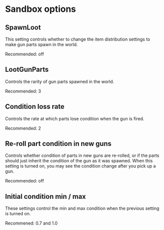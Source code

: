 # Sandbox options

## SpawnLoot

This setting controls whether to change the item distribution settings to make gun parts spawn in the world.

Recommended: off

## LootGunParts

Controls the rarity of gun parts spawned in the world.

Recommended: 3

## Condition loss rate

Controls the rate at which parts lose condition when the gun is fired.

Recommended: 2

## Re-roll part condition in new guns

Controls whether condition of parts in new guns are re-rolled, or if the parts should just inherit the condition of the gun as it was spawned. When this setting is turned on, you may see the condition change after you pick up a gun.

Recommended: off

## Initial condition min / max

These settings control the min and max condition when the previous setting is turned on.

Recommened: 0.7 and 1.0

